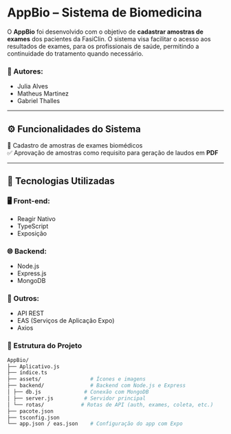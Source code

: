 # AppBio   – Sistema de Biomedicina

O **AppBio** foi desenvolvido com o objetivo de **cadastrar amostras de exames** dos pacientes da FasiClin. O sistema visa facilitar o acesso aos resultados de exames, para os profissionais de saúde, permitindo a continuidade do tratamento quando necessário.

### 👥 Autores:

- Julia Alves
- Matheus Martinez
- Gabriel Thalles

---

## ⚙️ Funcionalidades do Sistema

🧪 Cadastro de amostras de exames biomédicos   
✅ Aprovação de amostras como requisito para geração de laudos em **PDF**  

---

## 🧰 Tecnologias Utilizadas

### 🖥️ Front-end:

- Reagir Nativo
- TypeScript
- Exposição

### 🌐 Backend:

- Node.js
- Express.js
- MongoDB

### 📂 Outros:

- API REST
- EAS (Serviços de Aplicação Expo)
- Axios

### 📁 Estrutura do Projeto

``` bash
AppBio/
├── Aplicativo.js
├── índice.ts
├── assets/                # Ícones e imagens
├── backend/               # Backend com Node.js e Express
│ ├── db.js              # Conexão com MongoDB
│ ├── server.js          # Servidor principal
│ └── rotas/            # Rotas de API (auth, exames, coleta, etc.)
├── pacote.json
├── tsconfig.json
└── app.json / eas.json    # Configuração do app com Expo
